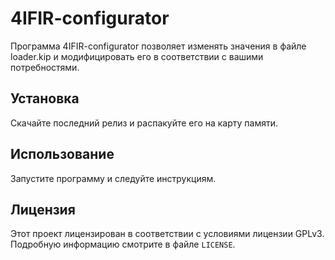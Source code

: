 # 4IFIR-configurator

Программа 4IFIR-configurator позволяет изменять значения в файле loader.kip и модифицировать его в соответствии с вашими потребностями.

## Установка

Скачайте последний релиз и распакуйте его на карту памяти.


## Использование

Запустите программу и следуйте инструкциям.

## Лицензия

Этот проект лицензирован в соответствии с условиями лицензии GPLv3. Подробную информацию смотрите в файле `LICENSE`.
